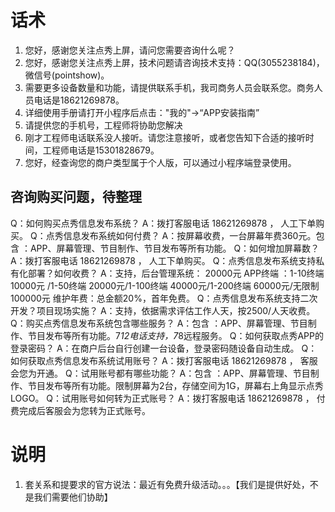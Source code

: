 # 话术
1. 您好，感谢您关注点秀上屏，请问您需要咨询什么呢？
1. 您好，感谢您关注点秀上屏，技术问题请咨询技术支持：QQ(3055238184)，微信号(pointshow)。
1. 需要更多设备数量和功能，请提供联系手机，我司商务人员会联系您。商务人员电话是18621269878。
1. 详细使用手册请打开小程序后点击："我的"->“APP安装指南”
1. 请提供您的手机号，工程师将协助您解决
1. 刚才工程师电话联系没人接听。请您注意接听，或者您告知下合适的接听时间，工程师电话是15301828679。
1. 您好，经查询您的商户类型属于个人版，可以通过小程序端登录使用。

## 咨询购买问题，待整理
Q：如何购买点秀信息发布系统？
A：拨打客服电话 18621269878 ， 人工下单购买。
Q：点秀信息发布系统如何付费？
A：按屏幕收费，一台屏幕年费360元。包含 ：APP、屏幕管理、节目制作、节目发布等所有功能。
Q：如何增加屏幕数？
A：拨打客服电话 18621269878 ， 人工下单购买。
Q：点秀信息发布系统支持私有化部署？如何收费？
A：支持，后台管理系统： 20000元
APP终端 ：1-10终端 10000元 /1-50终端 20000元/1-100终端 40000元/1-200终端 60000元/无限制   100000元
维护年费：总金额20%，首年免费。
Q：点秀信息发布系统支持二次开发？项目现场实施？
A：支持，依据需求评估工作人天，按2500/人天收费。
Q：购买点秀信息发布系统包含哪些服务？
A：包含 ：APP、屏幕管理、节目制作、节目发布等所有功能。7*12电话支持，7*8远程服务。
Q：如何获取点秀APP的登录密码？
A：在商户后台自行创建一台设备，登录密码随设备自动生成。
Q：如何获取点秀信息发布系统试用账号？
A：拨打客服电话 18621269878 ， 客服会您为开通。
Q：试用账号都有哪些功能？
A：包含 ：APP、屏幕管理、节目制作、节目发布等所有功能。限制屏幕为2台，存储空间为1G，屏幕右上角显示点秀LOGO。
Q：试用账号如何转为正式账号？
A：拨打客服电话 18621269878 ， 付费完成后客服会为您转为正式账号。

# 说明
1. 套关系和提要求的官方说法：最近有免费升级活动。。。【我们是提供好处，不是我们需要他们协助】
